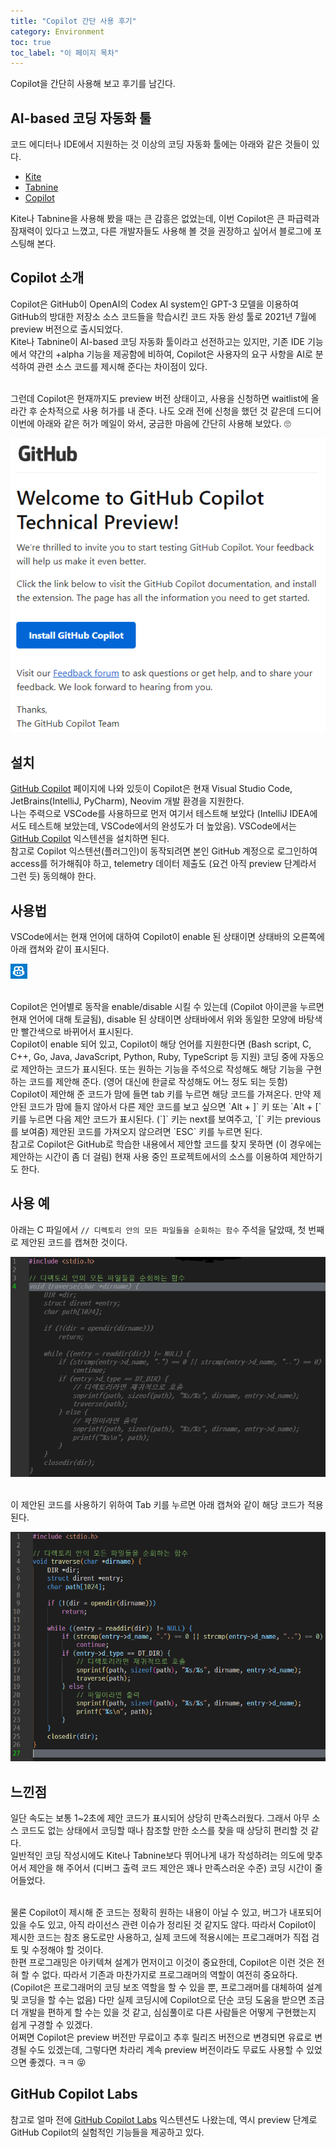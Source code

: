 ```yaml
---
title: "Copilot 간단 사용 후기"
category: Environment
toc: true
toc_label: "이 페이지 목차"
---
```


Copilot을 간단히 사용해 보고 후기를 남긴다.

## AI-based 코딩 자동화 툴
코드 에디터나 IDE에서 지원하는 것 이상의 코딩 자동화 툴에는 아래와 같은 것들이 있다.
- [Kite](https://www.kite.com/)
- [Tabnine](https://www.tabnine.com/)
- [Copilot](https://copilot.github.com/)

Kite나 Tabnine을 사용해 봤을 때는 큰 감흥은 없었는데, 이번 Copilot은 큰 파급력과 잠재력이 있다고 느꼈고, 다른 개발자들도 사용해 볼 것을 권장하고 싶어서 블로그에 포스팅해 본다.

## Copilot 소개
Copilot은 GitHub이 OpenAI의 Codex AI system인 GPT-3 모델을 이용하여 GitHub의 방대한 저장소 소스 코드들을 학습시킨 코드 자동 완성 툴로 2021년 7월에 preview 버전으로 출시되었다.  
Kite나 Tabnine이 AI-based 코딩 자동화 툴이라고 선전하고는 있지만, 기존 IDE 기능에서 약간의 +alpha 기능을 제공함에 비하여, Copilot은 사용자의 요구 사항을 AI로 분석하여 관련 소스 코드를 제시해 준다는 차이점이 있다.

<br>
그런데 Copilot은 현재까지도 preview 버전 상태이고, 사용을 신청하면 waitlist에 올라간 후 순차적으로 사용 허가를 내 준다. 나도 오래 전에 신청을 했던 것 같은데 드디어 이번에 아래와 같은 허가 메일이 와서, 궁금한 마음에 간단히 사용해 보았다. 🙄
<p><img src="/assets/images/copilot_invited.png"></p>
 
## 설치
[GitHub Copilot](https://github.com/github/copilot-docs) 페이지에 나와 있듯이 Copilot은 현재 Visual Studio Code, JetBrains(IntelliJ, PyCharm), Neovim 개발 환경을 지원한다.  
나는 주력으로 VSCode를 사용하므로 먼저 여기서 테스트해 보았다 (IntelliJ IDEA에서도 테스트해 보았는데, VSCode에서의 완성도가 더 높았음). VSCode에서는 [GitHub Copilot](https://marketplace.visualstudio.com/items?itemName=GitHub.copilot) 익스텐션을 설치하면 된다.  
참고로 Copilot 익스텐션(플러그인)이 동작되려면 본인 GitHub 계정으로 로그인하여 access를 허가해줘야 하고, telemetry 데이터 제출도 (요건 아직 preview 단계라서 그런 듯) 동의해야 한다.

## 사용법
VSCode에서는 현재 언어에 대하여 Copilot이 enable 된 상태이면 상태바의 오른쪽에 아래 캡쳐와 같이 표시된다.
<p><img src="/assets/images/copilot_status.png"></p>

<br>
Copilot은 언어별로 동작을 enable/disable 시킬 수 있는데 (Copilot 아이콘을 누르면 현재 언어에 대해 토글됨), disable 된 상태이면 상태바에서 위와 동일한 모양에 바탕색만 빨간색으로 바뀌어서 표시된다.

<br>
Copilot이 enable 되어 있고, Copilot이 해당 언어를 지원한다면 (Bash script, C, C++, Go, Java, JavaScript, Python, Ruby, TypeScript 등 지원) 코딩 중에 자동으로 제안하는 코드가 표시된다.  
또는 원하는 기능을 주석으로 작성해도 해당 기능을 구현하는 코드를 제안해 준다. (영어 대신에 한글로 작성해도 어느 정도 되는 듯함)

<br>
Copilot이 제안해 준 코드가 맘에 들면 tab 키를 누르면 해당 코드를 가져온다. 만약 제안된 코드가 맘에 들지 않아서 다른 제안 코드를 보고 싶으면 `Alt + ]` 키 또는 `Alt + [` 키를 누르면 다음 제안 코드가 표시된다. (`]` 키는 next를 보여주고, `[` 키는 previous를 보여줌) 제안된 코드를 가져오지 않으려면 `ESC` 키를 누르면 된다.

<br>
참고로 Copilot은 GitHub로 학습한 내용에서 제안할 코드를 찾지 못하면 (이 경우에는 제안하는 시간이 좀 더 걸림) 현재 사용 중인 프로젝트에서의 소스를 이용하여 제안하기도 한다.

## 사용 예
아래는 C 파일에서 `// 디렉토리 안의 모든 파일들을 순회하는 함수` 주석을 달았때, 첫 번째로 제안된 코드를 캡쳐한 것이다.
<p><img src="/assets/images/copilot_suggest.png"></p>

<br>
이 제안된 코드를 사용하기 위하여 Tab 키를 누르면 아래 캡쳐와 같이 해당 코드가 적용된다.
<p><img src="/assets/images/copilot_code.png"></p>

## 느낀점
일단 속도는 보통 1~2초에 제안 코드가 표시되어 상당히 만족스러웠다. 그래서 아무 소스 코드도 없는 상태에서 코딩할 때나 참조할 만한 소스를 찾을 때 상당히 편리할 것 같다.  
일반적인 코딩 작성시에도 Kite나 Tabnine보다 뛰어나게 내가 작성하려는 의도에 맞추어서 제안을 해 주어서 (디버그 출력 코드 제안은 꽤나 만족스러운 수준) 코딩 시간이 줄어들었다.

<br>
물론 Copilot이 제시해 준 코드는 정확히 원하는 내용이 아닐 수 있고, 버그가 내포되어 있을 수도 있고, 아직 라이선스 관련 이슈가 정리된 것 같지도 않다. 따라서 Copilot이 제시한 코드는 참조 용도로만 사용하고, 실제 코드에 적용시에는 프로그래머가 직접 검토 및 수정해야 할 것이다.  

<br>
한편 프로그래밍은 아키텍쳐 설계가 먼저이고 이것이 중요한데, Copilot은 이런 것은 전혀 할 수 없다. 따라서 기존과 마찬가지로 프로그래머의 역할이 여전히 중요하다. (Copilot은 프로그래머의 코딩 보조 역할을 할 수 있을 뿐, 프로그래머를 대체하여 설계 및 코딩을 할 수는 없음)  
다만 실제 코딩시에 Copilot으로 단순 코딩 도움을 받으면 조금 더 개발을 편하게 할 수는 있을 것 같고, 심심풀이로 다른 사람들은 어떻게 구현했는지 쉽게 구경할 수 있겠다.

<br>
어쩌면 Copilot은 preview 버전만 무료이고 추후 릴리즈 버전으로 변경되면 유료로 변경될 수도 있겠는데, 그렇다면 차라리 계속 preview 버전이라도 무료도 사용할 수 있었으면 좋겠다. ㅋㅋ 😝

## GitHub Copilot Labs
참고로 얼마 전에 [GitHub Copilot Labs](https://marketplace.visualstudio.com/items?itemName=GitHub.copilot-labs&ssr=false#overview) 익스텐션도 나왔는데, 역시 preview 단계로 GitHub Copilot의 실험적인 기능들을 제공하고 있다.
